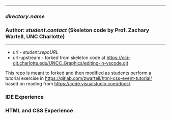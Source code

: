 *******************************************************************************
### $directory.name$

### Author:  $student.contact$ (Skeleton code by Prof. Zachary Wartell, UNC Charlotte)
*******************************************************************************

- url - $student.repoURL$
- url-upstream - forked from skeleton code at https://cci-git.charlotte.edu/UNCC_Graphics/editing-in-vscode.git 

This repo is meant to forked and then modified as students perform a tutorial exercise in https://gitlab.com/zwartell/html-css-event-tutorial/ based on reading from https://code.visualstudio.com/docs/.

### IDE Experience

### HTML and CSS Experience
